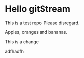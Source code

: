 # Hello gitStream
This is a test repo. Please disregard.

Apples, oranges and bananas.


This is a change

adfhadfh

